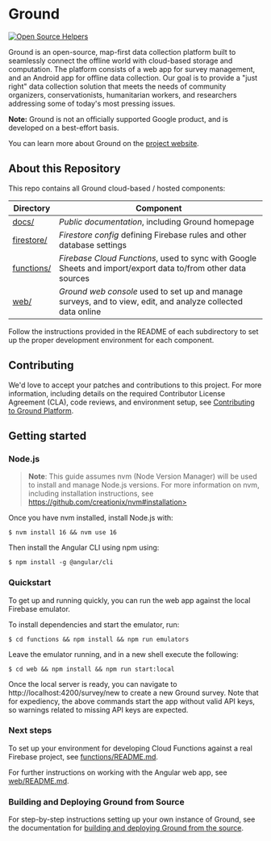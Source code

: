# Ground

[![Open Source Helpers](https://www.codetriage.com/google/ground-platform/badges/users.svg)](https://www.codetriage.com/google/ground-platform)

Ground is an open-source, map-first data collection platform built
to seamlessly connect the offline world with cloud-based storage and
computation. The platform consists of a web app for survey management, and an
Android app for offline data collection. Our goal is to provide a "just right"
data collection solution that meets the needs of community organizers,
conservationists, humanitarian workers, and researchers addressing some of
today's most pressing issues.

**Note:** Ground is not an officially supported Google product, and is developed
on a best-effort basis.

You can learn more about Ground on the [project
website](https://google.github.io/ground-platform).

## About this Repository

This repo contains all Ground cloud-based / hosted components:

| Directory                | Component                                                                                                     |
| ------------------------ | ------------------------------------------------------------------------------------------------------------- |
| [docs/](docs/)           | _Public documentation_, including Ground homepage                                                             |
| [firestore/](firestore/) | _Firestore config_ defining Firebase rules and other database settings                                        |
| [functions/](functions/) | _Firebase Cloud Functions_, used to sync with Google Sheets and import/export data to/from other data sources |
| [web/](web/)             | _Ground web console_ used to set up and manage surveys, and to view, edit, and analyze collected data online  |

Follow the instructions provided in the README of each subdirectory to set up the proper
development environment for each component.

## Contributing

We'd love to accept your patches and contributions to this project. For more
information, including details on the required Contributor License Agreement
(CLA), code reviews, and environment setup, see
[Contributing to Ground Platform](CONTRIBUTING.md).

## Getting started

### Node.js

> **Note**: This guide assumes nvm (Node Version Manager) will be used to
> install and manage Node.js versions. For more information on nvm,
> including installation instructions, see
> https://github.com/creationix/nvm#installation>

Once you have nvm installed, install Node.js with:

```
$ nvm install 16 && nvm use 16
```

Then install the Angular CLI using npm using:

```
$ npm install -g @angular/cli
```

### Quickstart

To get up and running quickly, you can run the web app against the local
Firebase emulator.

To install dependencies and start the emulator, run:

```
$ cd functions && npm install && npm run emulators
```

Leave the emulator running, and in a new shell execute the following:

```
$ cd web && npm install && npm run start:local
```

Once the local server is ready, you can navigate to
http://localhost:4200/survey/new to create a new Ground survey. Note that for
expediency, the above commands start the app without valid API keys, so
warnings related to missing API keys are expected.

### Next steps

To set up your environment for developing Cloud Functions against a real
Firebase project, see [functions/README.md](functions/README.md).

For further instructions on working with the Angular web app, see
[web/README.md](web/README.md).

### Building and Deploying Ground from Source

For step-by-step instructions setting up your own instance of Ground, see the
documentation for [building and deploying Ground from the
source](docs/build-and-deploy-ground-from-source.md).
